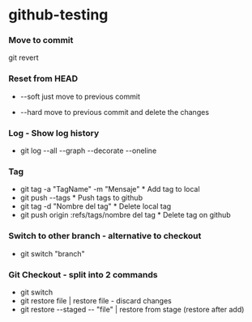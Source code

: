 # github-testing

### Move to commit
git revert <commit to revert>

### Reset from HEAD
- --soft just move to previous commit

- --hard move to previous commit and delete the changes

### Log - Show log history
- git log --all --graph --decorate --oneline

### Tag
- git tag -a "TagName" -m "Mensaje"  * Add tag to local
- git push --tags * Push tags to github
- git tag -d "Nombre del tag" * Delete local tag
- git push origin :refs/tags/nombre del tag * Delete tag on github

### Switch to other branch - alternative to checkout
- git switch "branch"

### Git Checkout - split into 2 commands
- git switch
- git restore file | restore file - discard changes
- git restore --staged -- "file" | restore from stage (restore after add)
